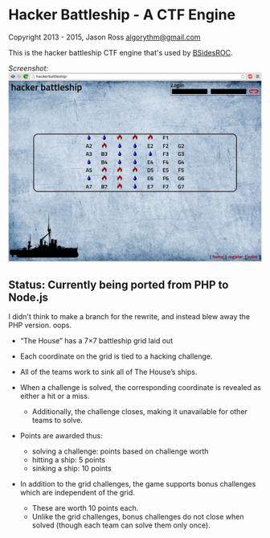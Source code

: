 # Hacker Battleship - A CTF Engine
Copyright 2013 - 2015, Jason Ross <algorythm@gmail.com>

This is the hacker battleship CTF engine that's used by <a
href="http://bsidesroc.com">BSidesROC</a>.

*Screenshot:*
![mockup of the main screen](doc/img/mockup.png "mockup of the main screen")

## Status: Currently being ported from PHP to Node.js
I didn't think to make a branch for the rewrite, and instead blew away the PHP
version. oops.

* “The House” has a 7×7 battleship grid laid out

* Each coordinate on the grid is tied to a hacking challenge.

* All of the teams work to sink all of The House’s ships.

* When a challenge is solved, the corresponding coordinate is
  revealed as either a hit or a miss.
  - Additionally, the challenge closes, making it unavailable
    for other teams to solve.

* Points are awarded thus:
  - solving a challenge: points based on challenge worth
  - hitting a ship: 5 points
  - sinking a ship: 10 points

* In addition to the grid challenges, the game supports bonus
  challenges which are independent of the grid.
  - These are worth 10 points each.
  - Unlike the grid challenges, bonus challenges do not close
    when solved (though each team can solve them only once).

